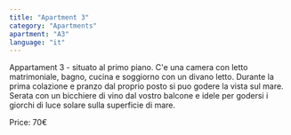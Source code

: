 ```yaml
---
title: "Apartment 3"
category: "Apartments"
apartment: "A3"
language: "it"
---
```


Appartament 3 - situato al primo piano. C'e una camera con letto matrimoniale, bagno, cucina e soggiorno con un divano letto. Durante la prima colazione e pranzo dal proprio posto si puo godere la vista sul mare. Serata con un bicchiere di vino dal vostro balcone e idele per godersi i giorchi di luce solare sulla superficie di mare.

Price: 70€
